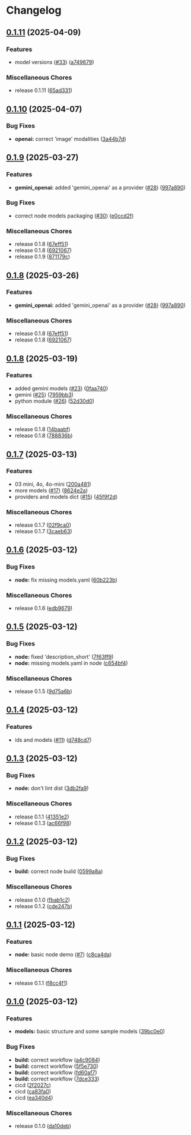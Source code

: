 # Changelog

## [0.1.11](https://github.com/dwmkerr/ai-providers-and-models/compare/v0.1.10...v0.1.11) (2025-04-09)


### Features

* model versions ([#33](https://github.com/dwmkerr/ai-providers-and-models/issues/33)) ([a749679](https://github.com/dwmkerr/ai-providers-and-models/commit/a7496794313c48a6ad6ed8440f02b3c6a47d5dd0))


### Miscellaneous Chores

* release 0.1.11 ([65ad331](https://github.com/dwmkerr/ai-providers-and-models/commit/65ad33188bcff91a245e22ad47649239375978ab))

## [0.1.10](https://github.com/dwmkerr/ai-providers-and-models/compare/v0.1.9...v0.1.10) (2025-04-07)


### Bug Fixes

* **openai:** correct 'image' modalities ([3a44b7d](https://github.com/dwmkerr/ai-providers-and-models/commit/3a44b7d296b7000571d8d702ac1075ba326595fa))

## [0.1.9](https://github.com/dwmkerr/ai-providers-and-models/compare/v0.1.8...v0.1.9) (2025-03-27)


### Features

* **gemini_openai:** added 'gemini_openai' as a provider ([#28](https://github.com/dwmkerr/ai-providers-and-models/issues/28)) ([997a890](https://github.com/dwmkerr/ai-providers-and-models/commit/997a89008cda3746e93eb05691d85076867c09b4))


### Bug Fixes

* correct node models packaging ([#30](https://github.com/dwmkerr/ai-providers-and-models/issues/30)) ([e0ccd2f](https://github.com/dwmkerr/ai-providers-and-models/commit/e0ccd2fa26e02e1ed5f659bc42b2a0ed0be06bd0))


### Miscellaneous Chores

* release 0.1.8 ([67eff51](https://github.com/dwmkerr/ai-providers-and-models/commit/67eff51c842a2c0b81b1b2b485fca69a5f3fdb39))
* release 0.1.8 ([6921067](https://github.com/dwmkerr/ai-providers-and-models/commit/6921067d0364b608bd618211db06c237373a3212))
* release 0.1.9 ([871179c](https://github.com/dwmkerr/ai-providers-and-models/commit/871179cca2bc2b9c985502db868d7e55beacb046))

## [0.1.8](https://github.com/dwmkerr/ai-providers-and-models/compare/v0.1.8...v0.1.8) (2025-03-26)


### Features

* **gemini_openai:** added 'gemini_openai' as a provider ([#28](https://github.com/dwmkerr/ai-providers-and-models/issues/28)) ([997a890](https://github.com/dwmkerr/ai-providers-and-models/commit/997a89008cda3746e93eb05691d85076867c09b4))


### Miscellaneous Chores

* release 0.1.8 ([67eff51](https://github.com/dwmkerr/ai-providers-and-models/commit/67eff51c842a2c0b81b1b2b485fca69a5f3fdb39))
* release 0.1.8 ([6921067](https://github.com/dwmkerr/ai-providers-and-models/commit/6921067d0364b608bd618211db06c237373a3212))

## [0.1.8](https://github.com/dwmkerr/ai-providers-and-models/compare/v0.1.7...v0.1.8) (2025-03-19)


### Features

* added gemini models ([#23](https://github.com/dwmkerr/ai-providers-and-models/issues/23)) ([0faa740](https://github.com/dwmkerr/ai-providers-and-models/commit/0faa7401578a4aff6d1539b806b1ca3110483fa1))
* gemini ([#25](https://github.com/dwmkerr/ai-providers-and-models/issues/25)) ([7959bb3](https://github.com/dwmkerr/ai-providers-and-models/commit/7959bb3a018bff4646daba9035da94832c537f18))
* python module ([#26](https://github.com/dwmkerr/ai-providers-and-models/issues/26)) ([52d30d0](https://github.com/dwmkerr/ai-providers-and-models/commit/52d30d0bd014e3f5fdb11f52fdc099881dd5c6db))


### Miscellaneous Chores

* release 0.1.8 ([14baabf](https://github.com/dwmkerr/ai-providers-and-models/commit/14baabf766108071bcf9e5c4872830b2fca77cba))
* release 0.1.8 ([788836b](https://github.com/dwmkerr/ai-providers-and-models/commit/788836b94a5900c12c0edfab77b131f179f8ac94))

## [0.1.7](https://github.com/dwmkerr/ai-providers-and-models/compare/v0.1.6...v0.1.7) (2025-03-13)


### Features

* 03 mini, 4o, 4o-mini ([200a481](https://github.com/dwmkerr/ai-providers-and-models/commit/200a481ce23a02a17a7b11bedc66968bff5a0231))
* more models ([#17](https://github.com/dwmkerr/ai-providers-and-models/issues/17)) ([8624e2a](https://github.com/dwmkerr/ai-providers-and-models/commit/8624e2afc27720d627100bb2e6e6522cb99cfec5))
* providers and models dict ([#15](https://github.com/dwmkerr/ai-providers-and-models/issues/15)) ([45f9f2d](https://github.com/dwmkerr/ai-providers-and-models/commit/45f9f2dbe859fbe9720182fed4402e52e2fb4bd4))


### Miscellaneous Chores

* release 0.1.7 ([02f9ca0](https://github.com/dwmkerr/ai-providers-and-models/commit/02f9ca025e45018af4edfa6bd272760de376f16e))
* release 0.1.7 ([3caeb63](https://github.com/dwmkerr/ai-providers-and-models/commit/3caeb63a932ced4c52900c46cebca41765350bbc))

## [0.1.6](https://github.com/dwmkerr/ai-providers-and-models/compare/v0.1.5...v0.1.6) (2025-03-12)


### Bug Fixes

* **node:** fix missing models.yaml ([60b223b](https://github.com/dwmkerr/ai-providers-and-models/commit/60b223bfc406da21689a068b2e3dc3f65e43b8ad))


### Miscellaneous Chores

* release 0.1.6 ([edb9679](https://github.com/dwmkerr/ai-providers-and-models/commit/edb96792cb46ec2cac70d8f644c7b255fe44374f))

## [0.1.5](https://github.com/dwmkerr/ai-providers-and-models/compare/v0.1.4...v0.1.5) (2025-03-12)


### Bug Fixes

* **node:** fixed 'description_short' ([7f63ff9](https://github.com/dwmkerr/ai-providers-and-models/commit/7f63ff91b1a837ef15bee8e7f0f085c26500ccca))
* **node:** missing models.yaml in node ([c654bf4](https://github.com/dwmkerr/ai-providers-and-models/commit/c654bf4c6b6d5bd15a76cbbf0273eba90b90e2da))


### Miscellaneous Chores

* release 0.1.5 ([9d75a6b](https://github.com/dwmkerr/ai-providers-and-models/commit/9d75a6bf21bbd544457d12bb5b9bcf8c0a8df51b))

## [0.1.4](https://github.com/dwmkerr/ai-providers-and-models/compare/v0.1.3...v0.1.4) (2025-03-12)


### Features

* ids and models ([#11](https://github.com/dwmkerr/ai-providers-and-models/issues/11)) ([d748cd7](https://github.com/dwmkerr/ai-providers-and-models/commit/d748cd77fe08c6b8949c5a06ff9833e0c198b692))

## [0.1.3](https://github.com/dwmkerr/ai-providers-and-models/compare/v0.1.2...v0.1.3) (2025-03-12)


### Bug Fixes

* **node:** don't lint dist ([3db2fa9](https://github.com/dwmkerr/ai-providers-and-models/commit/3db2fa93abb7b36bc542ab6b39999d9b3e826fb1))


### Miscellaneous Chores

* release 0.1.1 ([41351e2](https://github.com/dwmkerr/ai-providers-and-models/commit/41351e20c9170694c38623006fc501a50e2d415a))
* release 0.1.3 ([ac66f98](https://github.com/dwmkerr/ai-providers-and-models/commit/ac66f98149e9bd6376dbadfb6edc04854bd6f737))

## [0.1.2](https://github.com/dwmkerr/ai-providers-and-models/compare/v0.1.1...v0.1.2) (2025-03-12)


### Bug Fixes

* **build:** correct node build ([0599a8a](https://github.com/dwmkerr/ai-providers-and-models/commit/0599a8abb3312129db1beb4e9f1def4694b46b35))


### Miscellaneous Chores

* release 0.1.0 ([fbab1c2](https://github.com/dwmkerr/ai-providers-and-models/commit/fbab1c2b9f05fcf278da81ef23b3a5a86e88028f))
* release 0.1.2 ([cde247b](https://github.com/dwmkerr/ai-providers-and-models/commit/cde247b873bbb0bd7a74bfd66897cfe3448dc9d6))

## [0.1.1](https://github.com/dwmkerr/ai-providers-and-models/compare/v0.1.0...v0.1.1) (2025-03-12)


### Features

* **node:** basic node demo ([#7](https://github.com/dwmkerr/ai-providers-and-models/issues/7)) ([c8ca4da](https://github.com/dwmkerr/ai-providers-and-models/commit/c8ca4da33ad46fb269c138180c62c2c396385516))


### Miscellaneous Chores

* release 0.1.1 ([f8cc4f1](https://github.com/dwmkerr/ai-providers-and-models/commit/f8cc4f1e42ceab116663410713e743b9024a4c80))

## [0.1.0](https://github.com/dwmkerr/ai-providers-and-models/compare/v0.1.1...v0.1.0) (2025-03-12)


### Features

* **models:** basic structure and some sample models ([39bc0e0](https://github.com/dwmkerr/ai-providers-and-models/commit/39bc0e0146f9bc09bc008636f14b35424f011ccb))


### Bug Fixes

* **build:** correct workflow ([a4c9084](https://github.com/dwmkerr/ai-providers-and-models/commit/a4c908467b81fc0dff47767e795610b8ba1c5145))
* **build:** correct workflow ([5f5e730](https://github.com/dwmkerr/ai-providers-and-models/commit/5f5e73061ea5c318c13f100a0a6f929391985dcc))
* **build:** correct workflow ([fd60af7](https://github.com/dwmkerr/ai-providers-and-models/commit/fd60af7c865306af1f6a1fa7fa2b680a2a7f682f))
* **build:** correct workflow ([7dce333](https://github.com/dwmkerr/ai-providers-and-models/commit/7dce333dc7743e7af0e0d5d3dc50e72069c01374))
* cicd ([2f2027c](https://github.com/dwmkerr/ai-providers-and-models/commit/2f2027c56dd4ed717c969606ad9cb7f58583d21a))
* cicd ([ca83fa0](https://github.com/dwmkerr/ai-providers-and-models/commit/ca83fa0ef8ee1c6392be24f9fb36b1866b9049bf))
* cicd ([ea340d4](https://github.com/dwmkerr/ai-providers-and-models/commit/ea340d4c2b58e987efda2e82be6f1853f3fb3cd1))


### Miscellaneous Chores

* release 0.1.0 ([da10deb](https://github.com/dwmkerr/ai-providers-and-models/commit/da10deb62aa6a332cfef5a3e615c5ceb33071134))
